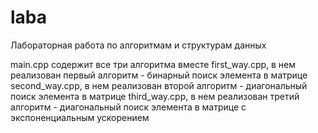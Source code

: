 # laba
Лабораторная работа по алгоритмам и структурам данных

main.cpp содержит все три алгоритма вместе
first_way.cpp, в нем реализован первый алгоритм - бинарный поиск элемента в матрице
second_way.cpp, в нем реализован второй алгоритм - диагональный поиск элемента в матрице
third_way.cpp, в нем реализован третий алгоритм - диагональный поиск элемента в матрице с экспоненциальным ускорением
